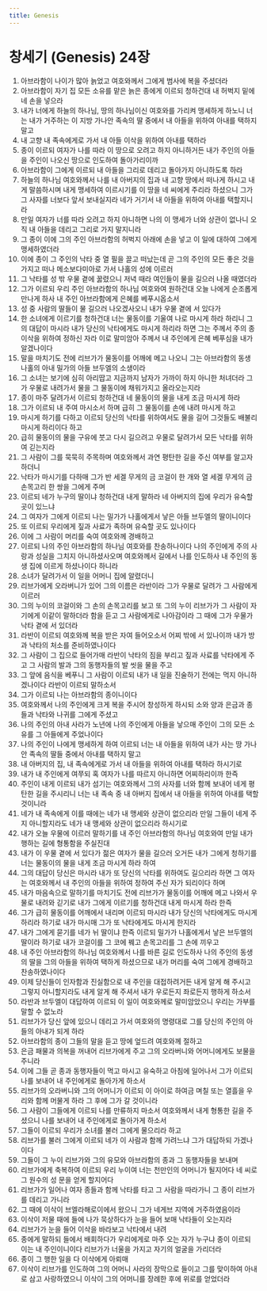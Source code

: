 ```yaml
---
title: Genesis
---
```


# 창세기 (Genesis) 24장
1. 아브라함이 나이가 많아 늙었고 여호와께서 그에게 범사에 복을 주셨더라
1. 아브라함이 자기 집 모든 소유를 맡은 늙은 종에게 이르되 청하건대 내 허벅지 밑에 네 손을 넣으라
1. 내가 너에게 하늘의 하나님, 땅의 하나님이신 여호와를 가리켜 맹세하게 하노니 너는 내가 거주하는 이 지방 가나안 족속의 딸 중에서 내 아들을 위하여 아내를 택하지 말고
1. 내 고향 내 족속에게로 가서 내 아들 이삭을 위하여 아내를 택하라
1. 종이 이르되 여자가 나를 따라 이 땅으로 오려고 하지 아니하거든 내가 주인의 아들을 주인이 나오신 땅으로 인도하여 돌아가리이까
1. 아브라함이 그에게 이르되 내 아들을 그리로 데리고 돌아가지 아니하도록 하라
1. 하늘의 하나님 여호와께서 나를 내 아버지의 집과 내 고향 땅에서 떠나게 하시고 내게 말씀하시며 내게 맹세하여 이르시기를 이 땅을 네 씨에게 주리라 하셨으니 그가 그 사자를 너보다 앞서 보내실지라 네가 거기서 내 아들을 위하여 아내를 택할지니라
1. 만일 여자가 너를 따라 오려고 하지 아니하면 나의 이 맹세가 너와 상관이 없나니 오직 내 아들을 데리고 그리로 가지 말지니라
1. 그 종이 이에 그의 주인 아브라함의 허벅지 아래에 손을 넣고 이 일에 대하여 그에게 맹세하였더라
1. 이에 종이 그 주인의 낙타 중 열 필을 끌고 떠났는데 곧 그의 주인의 모든 좋은 것을 가지고 떠나 메소보다미아로 가서 나홀의 성에 이르러
1. 그 낙타를 성 밖 우물 곁에 꿇렸으니 저녁 때라 여인들이 물을 길으러 나올 때였더라
1. 그가 이르되 우리 주인 아브라함의 하나님 여호와여 원하건대 오늘 나에게 순조롭게 만나게 하사 내 주인 아브라함에게 은혜를 베푸시옵소서
1. 성 중 사람의 딸들이 물 길으러 나오겠사오니 내가 우물 곁에 서 있다가
1. 한 소녀에게 이르기를 청하건대 너는 물동이를 기울여 나로 마시게 하라 하리니 그의 대답이 마시라 내가 당신의 낙타에게도 마시게 하리라 하면 그는 주께서 주의 종 이삭을 위하여 정하신 자라 이로 말미암아 주께서 내 주인에게 은혜 베푸심을 내가 알겠나이다
1. 말을 마치기도 전에 리브가가 물동이를 어깨에 메고 나오니 그는 아브라함의 동생 나홀의 아내 밀가의 아들 브두엘의 소생이라
1. 그 소녀는 보기에 심히 아리땁고 지금까지 남자가 가까이 하지 아니한 처녀더라 그가 우물로 내려가서 물을 그 물동이에 채워가지고 올라오는지라
1. 종이 마주 달려가서 이르되 청하건대 네 물동이의 물을 내게 조금 마시게 하라
1. 그가 이르되 내 주여 마시소서 하며 급히 그 물동이를 손에 내려 마시게 하고
1. 마시게 하기를 다하고 이르되 당신의 낙타를 위하여서도 물을 길어 그것들도 배불리 마시게 하리이다 하고
1. 급히 물동이의 물을 구유에 붓고 다시 길으려고 우물로 달려가서 모든 낙타를 위하여 긷는지라
1. 그 사람이 그를 묵묵히 주목하며 여호와께서 과연 평탄한 길을 주신 여부를 알고자 하더니
1. 낙타가 마시기를 다하매 그가 반 세겔 무게의 금 코걸이 한 개와 열 세겔 무게의 금 손목고리 한 쌍을 그에게 주며
1. 이르되 네가 누구의 딸이냐 청하건대 내게 말하라 네 아버지의 집에 우리가 유숙할 곳이 있느냐
1. 그 여자가 그에게 이르되 나는 밀가가 나홀에게서 낳은 아들 브두엘의 딸이니이다
1. 또 이르되 우리에게 짚과 사료가 족하며 유숙할 곳도 있나이다
1. 이에 그 사람이 머리를 숙여 여호와께 경배하고
1. 이르되 나의 주인 아브라함의 하나님 여호와를 찬송하나이다 나의 주인에게 주의 사랑과 성실을 그치지 아니하셨사오며 여호와께서 길에서 나를 인도하사 내 주인의 동생 집에 이르게 하셨나이다 하니라
1. 소녀가 달려가서 이 일을 어머니 집에 알렸더니
1. 리브가에게 오라버니가 있어 그의 이름은 라반이라 그가 우물로 달려가 그 사람에게 이르러
1. 그의 누이의 코걸이와 그 손의 손목고리를 보고 또 그의 누이 리브가가 그 사람이 자기에게 이같이 말하더라 함을 듣고 그 사람에게로 나아감이라 그 때에 그가 우물가 낙타 곁에 서 있더라
1. 라반이 이르되 여호와께 복을 받은 자여 들어오소서 어찌 밖에 서 있나이까 내가 방과 낙타의 처소를 준비하였나이다
1. 그 사람이 그 집으로 들어가매 라반이 낙타의 짐을 부리고 짚과 사료를 낙타에게 주고 그 사람의 발과 그의 동행자들의 발 씻을 물을 주고
1. 그 앞에 음식을 베푸니 그 사람이 이르되 내가 내 일을 진술하기 전에는 먹지 아니하겠나이다 라반이 이르되 말하소서
1. 그가 이르되 나는 아브라함의 종이니이다
1. 여호와께서 나의 주인에게 크게 복을 주시어 창성하게 하시되 소와 양과 은금과 종들과 낙타와 나귀를 그에게 주셨고
1. 나의 주인의 아내 사라가 노년에 나의 주인에게 아들을 낳으매 주인이 그의 모든 소유를 그 아들에게 주었나이다
1. 나의 주인이 나에게 맹세하게 하여 이르되 너는 내 아들을 위하여 내가 사는 땅 가나안 족속의 딸들 중에서 아내를 택하지 말고
1. 내 아버지의 집, 내 족속에게로 가서 내 아들을 위하여 아내를 택하라 하시기로
1. 내가 내 주인에게 여쭈되 혹 여자가 나를 따르지 아니하면 어찌하리이까 한즉
1. 주인이 내게 이르되 내가 섬기는 여호와께서 그의 사자를 너와 함께 보내어 네게 평탄한 길을 주시리니 너는 내 족속 중 내 아버지 집에서 내 아들을 위하여 아내를 택할 것이니라
1. 네가 내 족속에게 이를 때에는 네가 내 맹세와 상관이 없으리라 만일 그들이 네게 주지 아니할지라도 네가 내 맹세와 상관이 없으리라 하시기로
1. 내가 오늘 우물에 이르러 말하기를 내 주인 아브라함의 하나님 여호와여 만일 내가 행하는 길에 형통함을 주실진대
1. 내가 이 우물 곁에 서 있다가 젊은 여자가 물을 길으러 오거든 내가 그에게 청하기를 너는 물동이의 물을 내게 조금 마시게 하라 하여
1. 그의 대답이 당신은 마시라 내가 또 당신의 낙타를 위하여도 길으리라 하면 그 여자는 여호와께서 내 주인의 아들을 위하여 정하여 주신 자가 되리이다 하며
1. 내가 마음속으로 말하기를 마치기도 전에 리브가가 물동이를 어깨에 메고 나와서 우물로 내려와 긷기로 내가 그에게 이르기를 청하건대 내게 마시게 하라 한즉
1. 그가 급히 물동이를 어깨에서 내리며 이르되 마시라 내가 당신의 낙타에게도 마시게 하리라 하기로 내가 마시매 그가 또 낙타에게도 마시게 한지라
1. 내가 그에게 묻기를 네가 뉘 딸이냐 한즉 이르되 밀가가 나홀에게서 낳은 브두엘의 딸이라 하기로 내가 코걸이를 그 코에 꿰고 손목고리를 그 손에 끼우고
1. 내 주인 아브라함의 하나님 여호와께서 나를 바른 길로 인도하사 나의 주인의 동생의 딸을 그의 아들을 위하여 택하게 하셨으므로 내가 머리를 숙여 그에게 경배하고 찬송하였나이다
1. 이제 당신들이 인자함과 진실함으로 내 주인을 대접하려거든 내게 알게 해 주시고 그렇지 아니할지라도 내게 알게 해 주셔서 내가 우로든지 좌로든지 행하게 하소서
1. 라반과 브두엘이 대답하여 이르되 이 일이 여호와께로 말미암았으니 우리는 가부를 말할 수 없노라
1. 리브가가 당신 앞에 있으니 데리고 가서 여호와의 명령대로 그를 당신의 주인의 아들의 아내가 되게 하라
1. 아브라함의 종이 그들의 말을 듣고 땅에 엎드려 여호와께 절하고
1. 은금 패물과 의복을 꺼내어 리브가에게 주고 그의 오라버니와 어머니에게도 보물을 주니라
1. 이에 그들 곧 종과 동행자들이 먹고 마시고 유숙하고 아침에 일어나서 그가 이르되 나를 보내어 내 주인에게로 돌아가게 하소서
1. 리브가의 오라버니와 그의 어머니가 이르되 이 아이로 하여금 며칠 또는 열흘을 우리와 함께 머물게 하라 그 후에 그가 갈 것이니라
1. 그 사람이 그들에게 이르되 나를 만류하지 마소서 여호와께서 내게 형통한 길을 주셨으니 나를 보내어 내 주인에게로 돌아가게 하소서
1. 그들이 이르되 우리가 소녀를 불러 그에게 물으리라 하고
1. 리브가를 불러 그에게 이르되 네가 이 사람과 함께 가려느냐 그가 대답하되 가겠나이다
1. 그들이 그 누이 리브가와 그의 유모와 아브라함의 종과 그 동행자들을 보내며
1. 리브가에게 축복하여 이르되 우리 누이여 너는 천만인의 어머니가 될지어다 네 씨로 그 원수의 성 문을 얻게 할지어다
1. 리브가가 일어나 여자 종들과 함께 낙타를 타고 그 사람을 따라가니 그 종이 리브가를 데리고 가니라
1. 그 때에 이삭이 브엘라해로이에서 왔으니 그가 네게브 지역에 거주하였음이라
1. 이삭이 저물 때에 들에 나가 묵상하다가 눈을 들어 보매 낙타들이 오는지라
1. 리브가가 눈을 들어 이삭을 바라보고 낙타에서 내려
1. 종에게 말하되 들에서 배회하다가 우리에게로 마주 오는 자가 누구냐 종이 이르되 이는 내 주인이니이다 리브가가 너울을 가지고 자기의 얼굴을 가리더라
1. 종이 그 행한 일을 다 이삭에게 아뢰매
1. 이삭이 리브가를 인도하여 그의 어머니 사라의 장막으로 들이고 그를 맞이하여 아내로 삼고 사랑하였으니 이삭이 그의 어머니를 장례한 후에 위로를 얻었더라